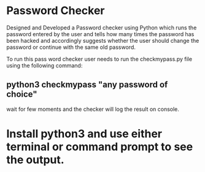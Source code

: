 # Password Checker

Designed and Developed a Password checker using Python which runs the password entered by the user and tells how many times the password has been hacked and accordingly suggests whether the user should change the password or continue with the same old password.

To run this pass word checker user needs to run the checkmypass.py file using the following command:

## python3 checkmypass "any password of choice" 

wait for few moments and the checker will log the result on console.

# Install python3 and use either terminal or command prompt to see the output.
